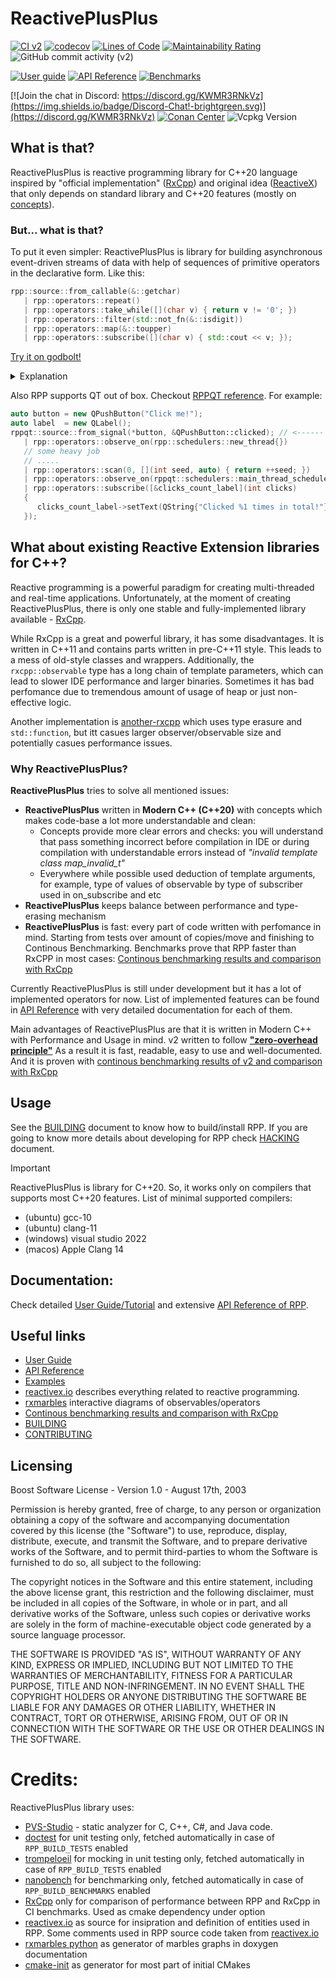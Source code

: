 # ReactivePlusPlus

[![CI v2](https://github.com/victimsnino/ReactivePlusPlus/actions/workflows/ci%20v2.yml/badge.svg?branch=v2)](https://github.com/victimsnino/ReactivePlusPlus/actions/workflows/ci%20v2.yml)
[![codecov](https://codecov.io/gh/victimsnino/ReactivePlusPlus/branch/v2/graph/badge.svg?token=INEHPRF18E)](https://app.codecov.io/gh/victimsnino/ReactivePlusPlus/tree/v2)
[![Lines of Code](https://sonarcloud.io/api/project_badges/measure?project=victimsnino_ReactivePlusPlus&metric=ncloc&branch=v2)](https://sonarcloud.io/summary/new_code?id=victimsnino_ReactivePlusPlus&branch=v2)
[![Maintainability Rating](https://sonarcloud.io/api/project_badges/measure?project=victimsnino_ReactivePlusPlus&metric=sqale_rating&branch=v2)](https://sonarcloud.io/summary/new_code?id=victimsnino_ReactivePlusPlus&branch=v2)
![GitHub commit activity (v2)](https://img.shields.io/github/commit-activity/m/victimsnino/ReactivePlusPlus/v2)

[![User guide](https://img.shields.io/badge/link-User_guide-green)](https://victimsnino.github.io/ReactivePlusPlus/v2/docs/html/md_docs_2readme.html)
[![API Reference](https://img.shields.io/badge/link-API_Reference-green)](https://victimsnino.github.io/ReactivePlusPlus/v2/docs/html/group__rpp.html)
[![Benchmarks](https://img.shields.io/badge/link-Benchmarks-green)](https://victimsnino.github.io/ReactivePlusPlus/v2/benchmark)

[![Join the chat in Discord: https://discord.gg/KWMR3RNkVz](https://img.shields.io/badge/Discord-Chat!-brightgreen.svg)](https://discord.gg/KWMR3RNkVz)
[![Conan Center](https://img.shields.io/conan/v/reactiveplusplus)](https://conan.io/center/recipes/reactiveplusplus)
![Vcpkg Version](https://img.shields.io/vcpkg/v/reactiveplusplus)


## What is that?

ReactivePlusPlus is reactive programming library for C++20 language inspired by "official implementation" ([RxCpp](https://github.com/ReactiveX/RxCpp)) and original idea ([ReactiveX](https://reactivex.io/)) that only depends on standard library and C++20 features (mostly on [concepts](https://en.cppreference.com/w/cpp/language/constraints)).


### But... what is that?

To put it even simpler: ReactivePlusPlus is library for building asynchronous event-driven streams of data with help of sequences of primitive operators in the declarative form. Like this:

```cpp
rpp::source::from_callable(&::getchar)
   | rpp::operators::repeat()
   | rpp::operators::take_while([](char v) { return v != '0'; })
   | rpp::operators::filter(std::not_fn(&::isdigit))
   | rpp::operators::map(&::toupper)
   | rpp::operators::subscribe([](char v) { std::cout << v; });
```
[Try it on godbolt!](https://godbolt.org/#g:!((g:!((g:!((h:codeEditor,i:(filename:'1',fontScale:14,fontUsePx:'0',j:1,lang:c%2B%2B,selection:(endColumn:65,endLineNumber:12,positionColumn:1,positionLineNumber:8,selectionStartColumn:65,selectionStartLineNumber:12,startColumn:1,startLineNumber:8),source:'%23include+%3Crpp/rpp.hpp%3E%0A%23include+%3Ciostream%3E%0A%23include+%3Cfunctional%3E%0A%0Aint+main()%0A%7B%0A++++rpp::source::from_callable(%26::getchar)%0A++++%7C+rpp::operators::repeat()%0A++++%7C+rpp::operators::take_while(%5B%5D(char+v)+%7B+return+v+!!%3D+!'0!'%3B+%7D)%0A++++%7C+rpp::operators::filter(std::not_fn(%26::isdigit))%0A++++%7C+rpp::operators::map(%26::toupper)%0A++++%7C+rpp::operators::subscribe(%5B%5D(char+v)+%7B+std::cout+%3C%3C+v%3B+%7D)%3B%0A++++return+0%3B%0A%7D'),l:'5',n:'1',o:'C%2B%2B+source+%231',t:'0')),k:60.849967804249836,l:'4',m:100,n:'0',o:'',s:0,t:'0'),(g:!((h:executor,i:(argsPanelShown:'1',compilationPanelShown:'0',compiler:g132,compilerName:'',compilerOutShown:'0',execArgs:'',execStdin:'He11lLo+%23@!!$+W%23oRl@123d+!!0001123W',fontScale:14,fontUsePx:'0',j:1,lang:c%2B%2B,libs:!((name:reactive_plus_plus,ver:v2)),options:'-std%3Dc%2B%2B20',overrides:!(),runtimeTools:!(),source:1,stdinPanelShown:'0',wrap:'1'),l:'5',n:'0',o:'Executor+x86-64+gcc+13.2+(C%2B%2B,+Editor+%231)',t:'0')),header:(),k:39.150032195750164,l:'4',n:'0',o:'',s:0,t:'0')),l:'2',n:'0',o:'',t:'0')),version:4)


<details><summary>Explanation</summary>
There we are creating observable (soure of emissions/values/data) to emit value via invoking of `getchar` function, `repeat`-ing it infinite amount of time till termination event happening. It emits values while symbol is not equal to `0`, taking only **not** digits, maping them to upper case and then just printing to console.
</details>


Also RPP supports QT out of box. Checkout [RPPQT reference](https://victimsnino.github.io/ReactivePlusPlus/v2/docs/html/group__rppqt.html). For example:
```cpp
auto button = new QPushButton("Click me!");
auto label  = new QLabel();
rppqt::source::from_signal(*button, &QPushButton::clicked); // <------ react on signals
   | rpp::operators::observe_on(rpp::schedulers::new_thread{})
   // some heavy job
   // .....
   | rpp::operators::scan(0, [](int seed, auto) { return ++seed; })
   | rpp::operators::observe_on(rppqt::schedulers::main_thread_scheduler{}) // <--- go back to main QT scheduler
   | rpp::operators::subscribe([&clicks_count_label](int clicks)
   {
      clicks_count_label->setText(QString{"Clicked %1 times in total!"}.arg(clicks));
   });
```

## What about existing Reactive Extension libraries for C++?

Reactive programming is a powerful paradigm for creating multi-threaded and real-time applications. Unfortunately, at the moment of creating ReactivePlusPlus, there is only one stable and fully-implemented library available - [RxCpp](https://github.com/ReactiveX/RxCpp).

While RxCpp is a great and powerful library, it has some disadvantages. It is written in C++11 and contains parts written in pre-C++11 style. This leads to a mess of old-style classes and wrappers. Additionally, the `rxcpp::observable` type has a long chain of template parameters, which can lead to slower IDE performance and larger binaries. Sometimes it has bad perfomance due to tremendous amount of usage of heap or just non-effective logic.

Another implementation is [another-rxcpp](https://github.com/CODIANZ/another-rxcpp) which uses type erasure and `std::function`, but itt casues larger observer/observable size and potentially casues performance issues.

### Why ReactivePlusPlus?

**ReactivePlusPlus** tries to solve all mentioned issues:
- **ReactivePlusPlus** written in **Modern C++ (C++20)** with concepts which makes code-base a lot more understandable and clean:
   - Concepts provide more clear errors and checks: you will understand that pass something incorrect before compilation in IDE or during compilation with understandable errors instead of _"invalid template class map_invalid_t"_
   - Everywhere while possible used deduction of template arguments, for example, type of values of observable by type of subscriber used in on_subscribe and etc
- **ReactivePlusPlus** keeps balance between performance and type-erasing mechanism
- **ReactivePlusPlus** is fast: every part of code written with perfomance in mind. Starting from tests over amount of copies/move and finishing to Continous Benchmarking. Benchmarks prove that RPP faster than RxCPP in most cases: [Continous benchmarking results and comparison with RxCpp](https://victimsnino.github.io/ReactivePlusPlus/v2/benchmark)

Currently ReactivePlusPlus is still under development but it has a lot of implemented operators for now. List of implemented features can be found in [API Reference](https://victimsnino.github.io/ReactivePlusPlus/v2/docs/html/group__rpp.html) with very detailed documentation for each of them.

Main advantages of ReactivePlusPlus are that it is written in Modern C++ with Performance and Usage in mind. v2 written to follow [**"zero-overhead principle"**](https://en.cppreference.com/w/cpp/language/Zero-overhead_principle) As a result it is fast, readable, easy to use and well-documented. And it is proven with [continous benchmarking results of v2 and comparison with RxCpp](https://victimsnino.github.io/ReactivePlusPlus/v2/benchmark)

## Usage

See the [BUILDING](BUILDING.md) document to know how to build/install RPP.
If you are going to know more details about developing for RPP check [HACKING](HACKING.md) document.

>[!IMPORTANT]
> ReactivePlusPlus is library for C++20. So, it works only on compilers that supports most C++20 features. List of minimal supported compilers:
> - (ubuntu) gcc-10
> - (ubuntu) clang-11
> - (windows) visual studio 2022
> - (macos) Apple Clang 14

## Documentation:

Check detailed [User Guide/Tutorial](https://victimsnino.github.io/ReactivePlusPlus/v2/docs/html/md_docs_2readme.html) and extensive [API Reference of RPP](https://victimsnino.github.io/ReactivePlusPlus/v2/docs/html/group__rpp.html).


## Useful links
- [User Guide](https://victimsnino.github.io/ReactivePlusPlus/v2/docs/html/md_docs_2readme.html)
- [API Reference](https://victimsnino.github.io/ReactivePlusPlus/v2/docs/html/group__rpp.html)
- [Examples](https://github.com/victimsnino/ReactivePlusPlus/tree/v2/src/examples)
- [reactivex.io](https://reactivex.io) describes everything related to reactive programming.
- [rxmarbles](https://rxmarbles.com/) interactive diagrams of observables/operators
- [Continous benchmarking results and comparison with RxCpp](https://victimsnino.github.io/ReactivePlusPlus/v2/benchmark)
- [BUILDING](BUILDING.md)
- [CONTRIBUTING](CONTRIBUTING.md)

## Licensing

Boost Software License - Version 1.0 - August 17th, 2003

Permission is hereby granted, free of charge, to any person or organization
obtaining a copy of the software and accompanying documentation covered by
this license (the "Software") to use, reproduce, display, distribute,
execute, and transmit the Software, and to prepare derivative works of the
Software, and to permit third-parties to whom the Software is furnished to
do so, all subject to the following:

The copyright notices in the Software and this entire statement, including
the above license grant, this restriction and the following disclaimer,
must be included in all copies of the Software, in whole or in part, and
all derivative works of the Software, unless such copies or derivative
works are solely in the form of machine-executable object code generated by
a source language processor.

THE SOFTWARE IS PROVIDED "AS IS", WITHOUT WARRANTY OF ANY KIND, EXPRESS OR
IMPLIED, INCLUDING BUT NOT LIMITED TO THE WARRANTIES OF MERCHANTABILITY,
FITNESS FOR A PARTICULAR PURPOSE, TITLE AND NON-INFRINGEMENT. IN NO EVENT
SHALL THE COPYRIGHT HOLDERS OR ANYONE DISTRIBUTING THE SOFTWARE BE LIABLE
FOR ANY DAMAGES OR OTHER LIABILITY, WHETHER IN CONTRACT, TORT OR OTHERWISE,
ARISING FROM, OUT OF OR IN CONNECTION WITH THE SOFTWARE OR THE USE OR OTHER
DEALINGS IN THE SOFTWARE.

# Credits:
ReactivePlusPlus library uses:
- [PVS-Studio](https://pvs-studio.com/pvs-studio/?utm_source=website&utm_medium=github&utm_campaign=open_source) - static analyzer for C, C++, C#, and Java code.
- [doctest](https://github.com/doctest/doctest) for unit testing only, fetched automatically in case of `RPP_BUILD_TESTS` enabled
- [trompeloeil](https://github.com/rollbear/trompeloeil) for mocking in unit testing only, fetched automatically in case of `RPP_BUILD_TESTS` enabled
- [nanobench](https://github.com/martinus/nanobench) for benchmarking only, fetched automatically in case of `RPP_BUILD_BENCHMARKS` enabled
- [RxCpp](https://github.com/ReactiveX/RxCpp) only for comparison of performance between RPP and RxCpp in CI benchmarks. Used as cmake dependency under option
- [reactivex.io](https://reactivex.io) as source for insipration and definition of entities used in RPP. Some comments used in RPP source code taken from [reactivex.io](https://reactivex.io)
- [rxmarbles python](https://pypi.org/project/rxmarbles/) as generator of marbles graphs in doxygen documentation
- [cmake-init](https://github.com/friendlyanon/cmake-init) as generator for most part of initial CMakes
